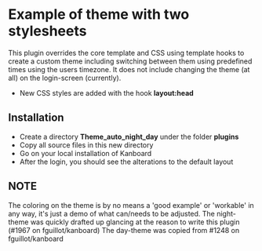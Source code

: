 Example of theme with two stylesheets
=====================================

This plugin overrides the core template and CSS using template hooks to create a custom theme including switching between them using predefined times using the users timezone.
It does not include changing the theme (at all) on the login-screen (currently).

- New CSS styles are added with the hook **layout:head**

Installation
------------

- Create a directory **Theme_auto_night_day** under the folder **plugins**
- Copy all source files in this new directory
- Go on your local installation of Kanboard
- After the login, you should see the alterations to the default layout

NOTE
----
The coloring on the theme is by no means a 'good example' or 'workable' in any way, it's just a demo of what can/needs to be adjusted.
The night-theme was quickly drafted up glancing at the reason to write this plugin (#1967 on fguillot/kanboard)
The day-theme was copied from #1248 on fguillot/kanboard

